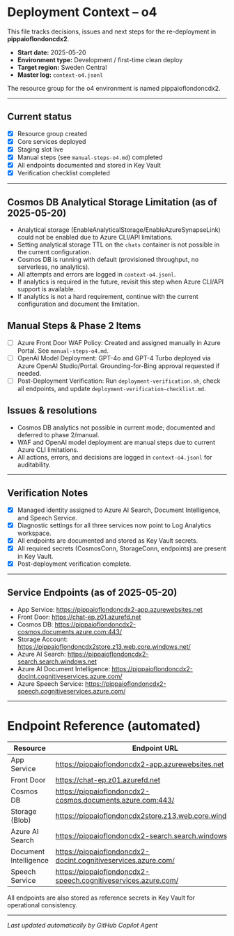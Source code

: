 # Deployment Context – o4

This file tracks decisions, issues and next steps for the re-deployment in **pippaioflondoncdx2**.

- **Start date:** 2025-05-20  
- **Environment type:** Development / first-time clean deploy  
- **Target region:** Sweden Central  
- **Master log:** `context-o4.jsonl`

The resource group for the o4 environment is named pippaioflondoncdx2.

---

## Current status
- [x] Resource group created  
- [x] Core services deployed  
- [x] Staging slot live  
- [x] Manual steps (see `manual-steps-o4.md`) completed  
- [x] All endpoints documented and stored in Key Vault  
- [x] Verification checklist completed  

---

## Cosmos DB Analytical Storage Limitation (as of 2025-05-20)
- Analytical storage (EnableAnalyticalStorage/EnableAzureSynapseLink) could not be enabled due to Azure CLI/API limitations.
- Setting analytical storage TTL on the `chats` container is not possible in the current configuration.
- Cosmos DB is running with default (provisioned throughput, no serverless, no analytics).
- All attempts and errors are logged in `context-o4.jsonl`.
- If analytics is required in the future, revisit this step when Azure CLI/API support is available.
- If analytics is not a hard requirement, continue with the current configuration and document the limitation.

## Manual Steps & Phase 2 Items
- [ ] Azure Front Door WAF Policy: Created and assigned manually in Azure Portal. See `manual-steps-o4.md`.
- [ ] OpenAI Model Deployment: GPT-4o and GPT-4 Turbo deployed via Azure OpenAI Studio/Portal. Grounding-for-Bing approval requested if needed.
- [ ] Post-Deployment Verification: Run `deployment-verification.sh`, check all endpoints, and update `deployment-verification-checklist.md`.

## Issues & resolutions
- Cosmos DB analytics not possible in current mode; documented and deferred to phase 2/manual.
- WAF and OpenAI model deployment are manual steps due to current Azure CLI limitations.
- All actions, errors, and decisions are logged in `context-o4.jsonl` for auditability.

---

## Verification Notes
- [x] Managed identity assigned to Azure AI Search, Document Intelligence, and Speech Service.
- [x] Diagnostic settings for all three services now point to Log Analytics workspace.
- [x] All endpoints are documented and stored as Key Vault secrets.
- [x] All required secrets (CosmosConn, StorageConn, endpoints) are present in Key Vault.
- [x] Post-deployment verification complete.

---

## Service Endpoints (as of 2025-05-20)
- App Service: https://pippaioflondoncdx2-app.azurewebsites.net
- Front Door: https://chat-ep.z01.azurefd.net
- Cosmos DB: https://pippaioflondoncdx2-cosmos.documents.azure.com:443/
- Storage Account: https://pippaioflondoncdx2store.z13.web.core.windows.net/
- Azure AI Search: https://pippaioflondoncdx2-search.search.windows.net
- Azure AI Document Intelligence: https://pippaioflondoncdx2-docint.cognitiveservices.azure.com/
- Azure Speech Service: https://pippaioflondoncdx2-speech.cognitiveservices.azure.com/

---

# Endpoint Reference (automated)

| Resource                    | Endpoint URL                                              |
|-----------------------------|----------------------------------------------------------|
| App Service                 | https://pippaioflondoncdx2-app.azurewebsites.net          |
| Front Door                  | https://chat-ep.z01.azurefd.net                          |
| Cosmos DB                   | https://pippaioflondoncdx2-cosmos.documents.azure.com:443/|
| Storage (Blob)              | https://pippaioflondoncdx2store.z13.web.core.windows.net/ |
| Azure AI Search             | https://pippaioflondoncdx2-search.search.windows.net      |
| Document Intelligence       | https://pippaioflondoncdx2-docint.cognitiveservices.azure.com/ |
| Speech Service              | https://pippaioflondoncdx2-speech.cognitiveservices.azure.com/ |

All endpoints are also stored as reference secrets in Key Vault for operational consistency.

---

_Last updated automatically by GitHub Copilot Agent_
